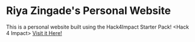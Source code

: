 # Riya Zingade's Personal Website
This is a personal website built using the Hack4Impact Starter Pack!
<Hack 4 Impact>
[Visit it Here!](https://RiyaZingade.github.io)
